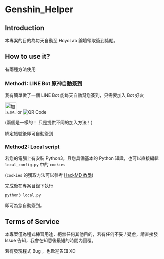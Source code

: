 # Genshin_Helper

## Introduction

本專案的目的為每天自動至 HoyoLab 論壇領取簽到獎勵。

## How to use it?

有兩種方法使用

### Method1: LINE Bot 原神自動簽到

我有簡單做了一個 LINE Bot 能每天自動幫您簽到，只需要加入 Bot 好友

<a href="https://lin.ee/IK6k25N"><img src="https://scdn.line-apps.com/n/line_add_friends/btn/zh-Hant.png" alt="加入好友" height="36" border="0"></a> or ![QR Code](https://i.imgur.com/C5X9qDj.png)

(兩個是一樣的！ 只是提供不同的加入方法！)

綁定帳號後即可自動簽到

### Method2: Local script

若您的電腦上有安裝 Python3，且您具備基本的 Python 知識，也可以直接編輯 `local_config.py` 中的 `cookies`

(`cookies` 的獲取方法可以參考 [HackMD 教學](https://hackmd.io/aKVQ81DoT--1QuW_p4IxZw))

完成後在專案目錄下執行

```bash
python3 local.py
```

即可為您自動簽到。

## Terms of Service

本專案僅為程式練習用途，絕無任何其他目的，若有任何不妥 / 疑慮，請直接發 Issue 告知，我會在知悉後最短的時間內回覆。

若有發現程式 Bug ，也歡迎告知 XD
